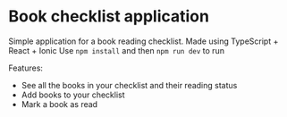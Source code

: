# Book checklist application

Simple application for a book reading checklist. Made using TypeScript + React + Ionic
Use `npm install` and then `npm run dev` to run

Features:
- See all the books in your checklist and their reading status
- Add books to your checklist
- Mark a book as read
